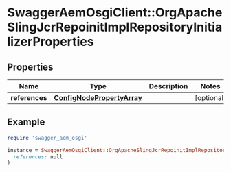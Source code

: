 # SwaggerAemOsgiClient::OrgApacheSlingJcrRepoinitImplRepositoryInitializerProperties

## Properties

| Name | Type | Description | Notes |
| ---- | ---- | ----------- | ----- |
| **references** | [**ConfigNodePropertyArray**](ConfigNodePropertyArray.md) |  | [optional] |

## Example

```ruby
require 'swagger_aem_osgi'

instance = SwaggerAemOsgiClient::OrgApacheSlingJcrRepoinitImplRepositoryInitializerProperties.new(
  references: null
)
```

